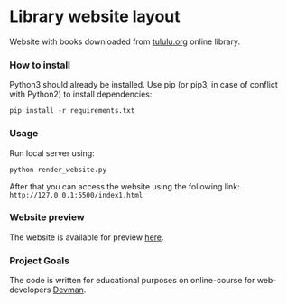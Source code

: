 # Library website layout

Website with books downloaded from [tululu.org](https://tululu.org) online library.

### How to install

Python3 should already be installed. Use pip (or pip3, in case of conflict with Python2) to install dependencies:
```
pip install -r requirements.txt
```

### Usage

Run local server using:
```
python render_website.py
```
After that you can access the website using the following link: `http://127.0.0.1:5500/index1.html`

### Website preview

The website is available for preview [here](https://pkzrnvch.github.io/library-website-layout/pages/index1.html). 

### Project Goals

The code is written for educational purposes on online-course for web-developers [Devman](https://dvmn.org).
